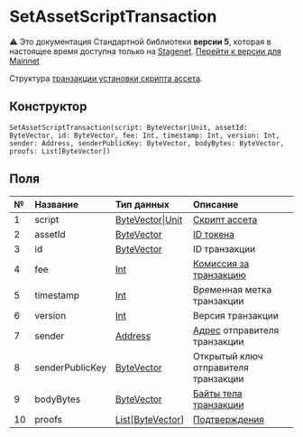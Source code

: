 # SetAssetScriptTransaction

:warning: Это документация Стандартной библиотеки **версии 5**, которая в настоящее время доступна только на [Stagenet](/ru/blockchain/blockchain-network/). [Перейти к версии для Mainnet](/ru/ride/structures/transaction-structures/set-asset-script-transaction)

Структура [транзакции установки скрипта ассета](/ru/blockchain/transaction-type/set-asset-script-transaction).

## Конструктор

``` ride
SetAssetScriptTransaction(script: ByteVector|Unit, assetId: ByteVector, id: ByteVector, fee: Int, timestamp: Int, version: Int, sender: Address, senderPublicKey: ByteVector, bodyBytes: ByteVector, proofs: List[ByteVector])
```

## Поля

| № | Название | Тип данных | Описание |
| :--- | :--- | :--- | :--- |
| 1 | script | [ByteVector](/ru/ride/v5/data-types/byte-vector)&#124;[Unit](/ru/ride/v5/data-types/unit) | [Скрипт ассета](/ru/ride/script/script-types/asset-script) |
| 2 | assetId | [ByteVector](/ru/ride/v5/data-types/byte-vector) | [ID токена](/ru/blockchain/token/token-id) |
| 3 | id | [ByteVector](/ru/ride/v5/data-types/byte-vector) | ID транзакции |
| 4 | fee | [Int](/ru/ride/v5/data-types/int) | [Комиссия за транзакцию](/ru/blockchain/transaction/transaction-fee) |
| 5 | timestamp | [Int](/ru/ride/v5/data-types/int) | Временная метка транзакции |
| 6 | version | [Int](/ru/ride/v5/data-types/int) | Версия транзакции |
| 7 | sender | [Address](/ru/ride/v5/structures/common-structures/address) | [Адрес](/ru/blockchain/account/address) отправителя транзакции |
| 8 | senderPublicKey | [ByteVector](/ru/ride/v5/data-types/byte-vector) | Открытый ключ отправителя транзакции |
| 9 | bodyBytes | [ByteVector](/ru/ride/v5/data-types/byte-vector) | [Байты тела транзакции](/ru/blockchain/glossary#б) |
| 10 | proofs | [List](/ru/ride/v5/data-types/list)[[ByteVector](/ru/ride/v5/data-types/byte-vector)] | [Подтверждения](/ru/blockchain/transaction/transaction-proof) |
